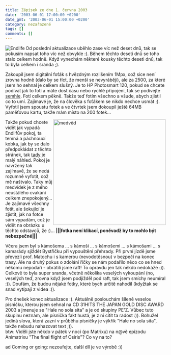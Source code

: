 ```yaml
---
title: Zápisek ze dne 1. června 2003
date: '2003-06-01 17:00:00 +0200'
date_gmt: '2003-06-01 15:00:00 +0200'
category: nezařazené
tags: []
comments: []
---
```

<p><img src="/assets/migrated/old-images/endlife.jpg" alt="Endlife" border="0" align="left">Od
poslední aktualizace uběhlo zase víc než deset dnů, tak se pokusím napsat toho víc
než obvykle :). Během těchto deseti dnů se toho stalo celkem hodně. Když vynechám
některé kousky těchto deseti dnů, tak to byla celkem i sranda ;).</p>
<p>Zakoupil jsem digitální foťák s hvězdným rozlišením 1Mpx, což sice není
zrovna hodně (dalo by se říct, že menší se nevyrábějí), ale za 2500, za které
jsem ho sehnal je celkem slušný. Je to HP Photosmart 120, pokud se chcete podívat jak
to fotí a máte dost času nebo rychlé připojení, tak se podívejte <a
href="fotka1.jpg">semhle</a>. Fotí celkem pěkně. Takže teď fotím všechno a všude,
abych zjistil co to umí. Zajímavé je, že na člověka s foťákem se <span
class="oranz">nikdo nechce usmát</span> ;). Vyfotil jsem spoustu fotek a ve čtvrtek jsem
dokoupil ještě 64MB paměťovou kartu, takže mám místo na 200 fotek...</p>
<p><img alt="medvěd" src="/assets/migrated/old-images/medved.jpg" width="353" height="331" align="right">Takže pokud chcete vidět
jak vypadá Endlifův pokoj, ta temná a páchnoucí kobka, jak by se dalo předpokládat
z těchto stránek, tak <a href="/assets/migrated/old-images/pokoj.jpg">tady</a> je malý náhled. Pokoj je
navržený tak zajímavě, že se nedá rozumně vyfotit, což mě naštvalo. Taky můj
medvídek je z mého neustálého cvakání celkem znepokojený... Je zajímavé všechny
fotit, ale šokující je zjistit, jak na fotce sám vypadám, což je vidět na obrázku
u těchto odstavců, že :)... <span style="font-weight:bold">|||fotka není klikací, poněvadž by
to mohlo být nebezpečné|||</span></p>
<p>Včera jsem byl s kámošema ... s kámoši ... s kámošemi ... s kámošami ... s
kamarády sjíždět Bystřičku při vypouštění přehrady. Při první jízdě jsme
převezli prof. Matochu i s kamerou (nevodotěsnou) v bezpečí na konec trasy. Ale na
druhý pokus o zdolání říčky se nám podařilo něco co se hned někomu nepodaří - <span
class="oranz">obrátili jsme raft</span>! To opravdu jen tak někdo nedokáže :)).
Celkově to byla super sranda, včetně několika veselých vykoupání (no, veselých
teď, zrovna když jsem podjížděl pod raft, tak jsem smíchy neumíral :)). Doufám,
že budou nějaké fotky, které bych určitě nahodil (kdyžtak se snad vytípají z
videa :)).</p>
<p>Pro dnešek konec aktualizace :). Aktuálně poslouchám šíleně veselou písničku,
kterou jsem sehnal na CD 31HITS THE JAPAN GOLD DISC AWARD 2003 a jmenuje se &quot;<span
class="oranz">Hale no sola sita</span>&quot; a je od skupiny PE'Z. Vůbec tuto skupinu
neznám, ale písnička fakt hustá, je z ní cítit ta radost :)). Bohužel jediná
slova, která zazní v průběhu písničky je výkřik &quot;Hale no sola sita&quot;,
takže nebudu nahazovat text ;)). <br>btw: Viděli jste někdo v pátek v noci (po Matrixu) na n@vě epizodu Animatrixu
&quot;The final flight of Osiris&quot;? Co vy na to?</p>
<p>ad Coming or going: nezoufejte, další díl je ve výrobě :))</p>
